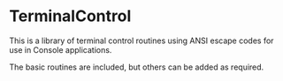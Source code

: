 # TerminalControl

This is a library of terminal control routines using ANSI escape codes for use in Console applications.

The basic routines are included, but others can be added as required.
